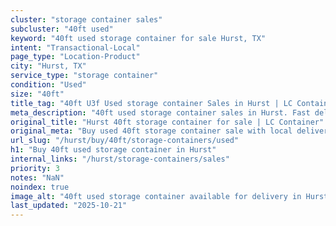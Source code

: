 ```yaml
---
cluster: "storage container sales"
subcluster: "40ft used"
keyword: "40ft used storage container for sale Hurst, TX"
intent: "Transactional-Local"
page_type: "Location-Product"
city: "Hurst, TX"
service_type: "storage container"
condition: "Used"
size: "40ft"
title_tag: "40ft U3f Used storage container Sales in Hurst | LC Container"
meta_description: "40ft used storage container sales in Hurst. Fast delivery, competitive pricing. Serving storage containers area. Quote ID: KTK. Call (214) 524-4168 for your free quote today."
original_title: "Hurst 40ft storage container for sale | LC Container"
original_meta: "Buy used 40ft storage container sale with local delivery in Hurst, TX. LC Container — local Since 2003. Request a fast quote today."
url_slug: "/hurst/buy/40ft/storage-containers/used"
h1: "Buy 40ft used storage container in Hurst"
internal_links: "/hurst/storage-containers/sales"
priority: 3
notes: "NaN"
noindex: true
image_alt: "40ft used storage container available for delivery in Hurst"
last_updated: "2025-10-21"
---
```


<!-- TODO: Add unique city/inventory copy, images, and internal links here. -->
